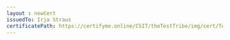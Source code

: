 ```yaml
--- 
layout : newCert 
issuedTo: Irja Straus
certificatePath: https://certifyme.online/CSIT/theTestTribe/img/cert/TestFlix/IrjaStraus_8f2a3.png
--- 
```


